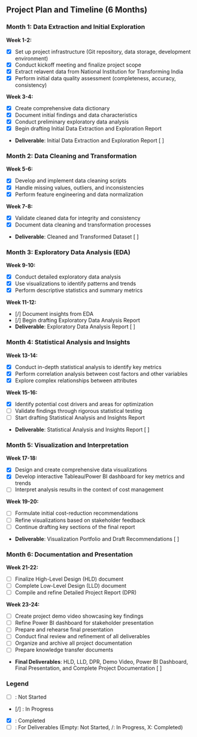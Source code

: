 ## Project Plan and Timeline (6 Months)

### Month 1: Data Extraction and Initial Exploration
**Week 1-2:**
- [x] Set up project infrastructure (Git repository, data storage, development environment)
- [x] Conduct kickoff meeting and finalize project scope
- [x] Extract relavent data from National Institution for Transforming India 
- [x] Perform initial data quality assessment (completeness, accuracy, consistency)

**Week 3-4:**
- [x] Create comprehensive data dictionary
- [x] Document initial findings and data characteristics
- [x] Conduct preliminary exploratory data analysis
- [x] Begin drafting Initial Data Extraction and Exploration Report
- **Deliverable**: Initial Data Extraction and Exploration Report [  ]

### Month 2: Data Cleaning and Transformation
**Week 5-6:**
- [x] Develop and implement data cleaning scripts
- [x] Handle missing values, outliers, and inconsistencies
- [x] Perform feature engineering and data normalization

**Week 7-8:**
- [x] Validate cleaned data for integrity and consistency
- [x] Document data cleaning and transformation processes
- **Deliverable**: Cleaned and Transformed Dataset [  ]

### Month 3: Exploratory Data Analysis (EDA)
**Week 9-10:**
- [x] Conduct detailed exploratory data analysis
- [x] Use visualizations to identify patterns and trends
- [x] Perform descriptive statistics and summary metrics

**Week 11-12:**
- [/] Document insights from EDA
- [/] Begin drafting Exploratory Data Analysis Report
- **Deliverable**: Exploratory Data Analysis Report [  ]

### Month 4: Statistical Analysis and Insights
**Week 13-14:**
- [x] Conduct in-depth statistical analysis to identify key metrics
- [x] Perform correlation analysis between cost factors and other variables
- [x] Explore complex relationships between attributes

**Week 15-16:**
- [x] Identify potential cost drivers and areas for optimization
- [ ] Validate findings through rigorous statistical testing
- [ ] Start drafting Statistical Analysis and Insights Report
- **Deliverable**: Statistical Analysis and Insights Report [  ]

### Month 5: Visualization and Interpretation
**Week 17-18:**
- [x] Design and create comprehensive data visualizations
- [x] Develop interactive Tableau/Power BI dashboard for key metrics and trends
- [ ] Interpret analysis results in the context of cost management

**Week 19-20:**
- [ ] Formulate initial cost-reduction recommendations
- [ ] Refine visualizations based on stakeholder feedback
- [ ] Continue drafting key sections of the final report
- **Deliverable**: Visualization Portfolio and Draft Recommendations [  ]

### Month 6: Documentation and Presentation
**Week 21-22:**
- [ ] Finalize High-Level Design (HLD) document
- [ ] Complete Low-Level Design (LLD) document
- [ ] Compile and refine Detailed Project Report (DPR)

**Week 23-24:**
- [ ] Create project demo video showcasing key findings
- [ ] Refine Power BI dashboard for stakeholder presentation
- [ ] Prepare and rehearse final presentation
- [ ] Conduct final review and refinement of all deliverables
- [ ] Organize and archive all project documentation
- [ ] Prepare knowledge transfer documents
- **Final Deliverables**: HLD, LLD, DPR, Demo Video, Power BI Dashboard, Final Presentation, and Complete Project Documentation [  ]

### Legend
- [ ] : Not Started
- [/] : In Progress
- [x] : Completed
- [  ] : For Deliverables (Empty: Not Started, /: In Progress, X: Completed)
